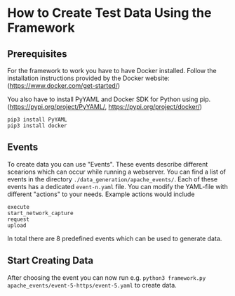 # How to Create Test Data Using the Framework

## Prerequisites

For the framework to work you have to have Docker installed. Follow the installation instructions provided by the Docker website: (https://www.docker.com/get-started/)

You also have to install PyYAML and Docker SDK for Python using pip. (https://pypi.org/project/PyYAML/, https://pypi.org/project/docker/)
```
pip3 install PyYAML
pip3 install docker
``` 

## Events

To create data you can use "Events". These events describe different scearions which can occur while running a webserver. You can find a list of events in the directory `./data_generation/apache_events/`.
Each of these events has a dedicated `event-n.yaml` file. You can modify the YAML-file with different "actions" to your needs. Example actions would include 
```
execute
start_network_capture
request
upload
```
In total there are 8 predefined events which can be used to generate data. 


## Start Creating Data

After choosing the event you can now run e.g. 
`python3 framework.py apache_events/event-5-https/event-5.yaml`
to create data.
